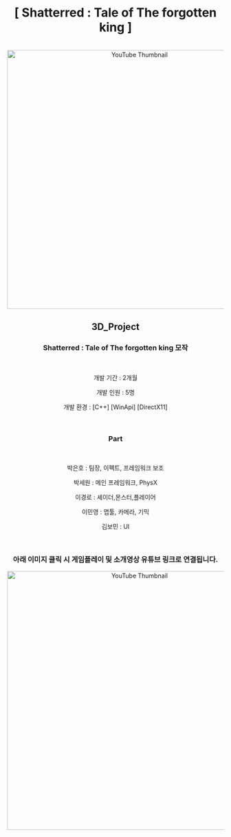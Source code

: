 <div align="center">
  
  <h1>[ Shatterred : Tale of The forgotten king ]</h1>
  </br>
  <img src="https://github.com/user-attachments/assets/3adfcf75-ec10-4a7e-86a1-8994835b6bf7" alt="YouTube Thumbnail" width="600">
  </br>
  <h2>3D_Project</h2>
  <h3>Shatterred : Tale of The forgotten king  모작</h3>
  </br>
  <p>개발 기간 : 2개월</p>
  <p>개발 인원 : 5명</p>
  <p>개발 환경 : [C++] [WinApi] [DirectX11]</p>
  </br>
  <h3>Part</h3>
  </br>
  <p>박은호 : 팀장, 이펙트, 프레임워크 보조</p>
  <p>박세원 : 메인 프레임워크, PhysX</p>
  <p>이경로 : 셰이더,몬스터,플레이어</p>
  <p>이민영 : 맵툴, 카메라, 기믹</p>
  <p>김보민 : UI</p>
  
  </br>
  <h3>아래 이미지 클릭 시 게임플레이 및 소개영상 유튜브 링크로 연결됩니다.</h3>
  <a href="https://youtu.be/j9FyS2sd900">
        <img src="https://img.youtube.com/vi/j9FyS2sd900/maxresdefault.jpg" alt="YouTube Thumbnail" width="600">

  



</div>
